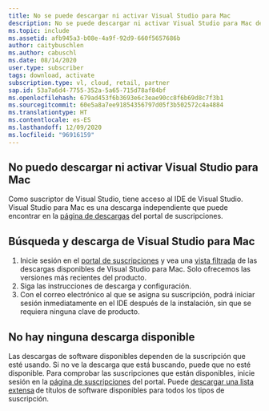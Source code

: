 ```yaml
---
title: No se puede descargar ni activar Visual Studio para Mac
description: No se puede descargar ni activar Visual Studio para Mac desde Suscripciones de Visual Studio
ms.topic: include
ms.assetid: afb945a3-b08e-4a9f-92d9-660f5657686b
author: caitybuschlen
ms.author: cabuschl
ms.date: 08/14/2020
user.type: subscriber
tags: download, activate
subscription.type: vl, cloud, retail, partner
sap.id: 53a7a6d4-7755-352a-5a65-715d78af84bf
ms.openlocfilehash: 679ad453f6b3693e6c3eae90cc8f6b69d8c7f3b1
ms.sourcegitcommit: 60e5a8a7ee91854356797d05f3b502572c4a4884
ms.translationtype: HT
ms.contentlocale: es-ES
ms.lasthandoff: 12/09/2020
ms.locfileid: "96916159"
---
```

## <a name="im-unable-to-download-or-activate-visual-studio-for-mac"></a>No puedo descargar ni activar Visual Studio para Mac

Como suscriptor de Visual Studio, tiene acceso al IDE de Visual Studio. Visual Studio para Mac es una descarga independiente que puede encontrar en la [página de descargas](https://my.visualstudio.com/Downloads) del portal de suscripciones.  

## <a name="find-and-download-visual-studio-for-mac"></a>Búsqueda y descarga de Visual Studio para Mac 
1. Inicie sesión en el [portal de suscripciones](https://my.visualstudio.com/benefits) y vea una [vista filtrada](https://my.visualstudio.com/Downloads?q=Visual%20Studio%20for%20mac&pgroup=) de las descargas disponibles de Visual Studio para Mac. Solo ofrecemos las versiones más recientes del producto. 
2. Siga las instrucciones de descarga y configuración. 
1. Con el correo electrónico al que se asigna su suscripción, podrá iniciar sesión inmediatamente en el IDE después de la instalación, sin que se requiera ninguna clave de producto.

## <a name="no-download-available"></a>No hay ninguna descarga disponible 
Las descargas de software disponibles dependen de la suscripción que esté usando. Si no ve la descarga que está buscando, puede que no esté disponible. Para comprobar las suscripciones que están disponibles, inicie sesión en la [página de suscripciones](https://my.visualstudio.com/subscriptions) del portal. Puede [descargar una lista extensa](https://download.microsoft.com/download/1/5/4/15454442-CF17-47B9-A65D-DF84EF88511B/Visual_Studio_by_Subscription_Level.xlsx) de títulos de software disponibles para todos los tipos de suscripción.